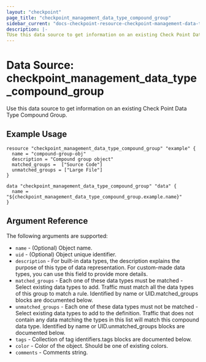 ```yaml
---
layout: "checkpoint"
page_title: "checkpoint_management_data_type_compound_group"
sidebar_current: "docs-checkpoint-resource-checkpoint-management-data-type-compound-group"
description: |-
TUse this data source to get information on an existing Check Point Data Type Compound Group.
---
```


# Data Source: checkpoint_management_data_type_compound_group

Use this data source to get information on an existing Check Point Data Type Compound Group.

## Example Usage


```hcl
resource "checkpoint_management_data_type_compound_group" "example" {
  name = "compound-group-obj"
  description = "Compound group object"
  matched_groups =  ["Source Code"]
  unmatched_groups = ["Large File"]
}

data "checkpoint_management_data_type_compound_group" "data" {
  name = "${checkpoint_management_data_type_compound_group.example.name}"
}
```

## Argument Reference

The following arguments are supported:

* `name` - (Optional) Object name. 
* `uid` - (Optional) Object unique identifier.
* `description` -  For built-in data types, the description explains the purpose of this type of data representation.
For custom-made data types, you can use this field to provide more details. 
* `matched_groups` - Each one of these data types must be matched - Select existing data types to add. Traffic must match all the data types of this group to match a rule.
Identified by name or UID.matched_groups blocks are documented below.
* `unmatched_groups` -  Each one of these data types must not be matched - Select existing data types to add to the definition. Traffic that does not contain any data matching the types in this list will match this compound data type.
Identified by name or UID.unmatched_groups blocks are documented below.
* `tags` - Collection of tag identifiers.tags blocks are documented below.
* `color` -  Color of the object. Should be one of existing colors. 
* `comments` - Comments string. 
